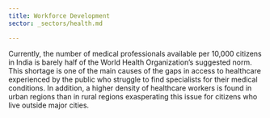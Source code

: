 ```yaml
---
title: Workforce Development
sector: _sectors/health.md

---
```

Currently, the number of medical professionals available per 10,000 citizens in India is barely half of the World Health Organization’s suggested norm. This shortage is one of the main causes of the gaps in access to healthcare experienced by the public who struggle to find specialists for their medical conditions. In addition, a higher density of healthcare workers is found in urban regions than in rural regions exasperating this issue for citizens who live outside major cities.